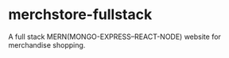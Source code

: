 # merchstore-fullstack
 
A full stack MERN(MONGO-EXPRESS–REACT-NODE) website for merchandise shopping.